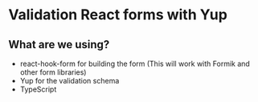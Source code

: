 # Validation React forms with Yup

## What are we using?
* react-hook-form for building the form (This will work with Formik and other form libraries)
* Yup for the validation schema
* TypeScript